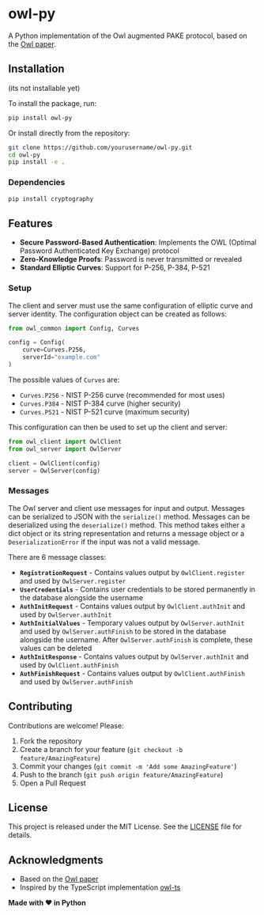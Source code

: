 # owl-py

A Python implementation of the Owl augmented PAKE protocol, based on the [Owl paper](https://eprint.iacr.org/2023/768.pdf).

##  Installation
(its not installable yet)

To install the package, run: 

```bash
pip install owl-py
```

Or install directly from the repository:

```bash
git clone https://github.com/yourusername/owl-py.git
cd owl-py
pip install -e .
```

### Dependencies

```bash
pip install cryptography
```

##  Features

- **Secure Password-Based Authentication**: Implements the OWL (Optimal Password Authenticated Key Exchange) protocol
- **Zero-Knowledge Proofs**: Password is never transmitted or revealed
- **Standard Elliptic Curves**: Support for P-256, P-384, P-521


### Setup

The client and server must use the same configuration of elliptic curve and server identity. The configuration object can be created as follows:

```python
from owl_common import Config, Curves

config = Config(
    curve=Curves.P256,
    serverId="example.com"
)
```

The possible values of `Curves` are:
- `Curves.P256` - NIST P-256 curve (recommended for most uses)
- `Curves.P384` - NIST P-384 curve (higher security)
- `Curves.P521` - NIST P-521 curve (maximum security)

This configuration can then be used to set up the client and server:

```python
from owl_client import OwlClient
from owl_server import OwlServer

client = OwlClient(config)
server = OwlServer(config)
```

### Messages

The Owl server and client use messages for input and output. Messages can be serialized to JSON with the `serialize()` method. Messages can be deserialized using the `deserialize()` method. This method takes either a dict object or its string representation and returns a message object or a `DeserializationError` if the input was not a valid message.

There are 6 message classes:

- **`RegistrationRequest`** - Contains values output by `OwlClient.register` and used by `OwlServer.register`
- **`UserCredentials`** - Contains user credentials to be stored permanently in the database alongside the username
- **`AuthInitRequest`** - Contains values output by `OwlClient.authInit` and used by `OwlServer.authInit`
- **`AuthInitialValues`** - Temporary values output by `OwlServer.authInit` and used by `OwlServer.authFinish` to be stored in the database alongside the username. After `OwlServer.authFinish` is complete, these values can be deleted
- **`AuthInitResponse`** - Contains values output by `OwlServer.authInit` and used by `OwlClient.authFinish`
- **`AuthFinishRequest`** - Contains values output by `OwlClient.authFinish` and used by `OwlServer.authFinish`


##  Contributing

Contributions are welcome! Please:

1. Fork the repository
2. Create a branch for your feature (`git checkout -b feature/AmazingFeature`)
3. Commit your changes (`git commit -m 'Add some AmazingFeature'`)
4. Push to the branch (`git push origin feature/AmazingFeature`)
5. Open a Pull Request


## License

This project is released under the MIT License. See the [LICENSE](LICENSE) file for details.

##  Acknowledgments

- Based on the [Owl paper](https://eprint.iacr.org/2023/768.pdf)
- Inspired by the TypeScript implementation [owl-ts](https://github.com/henry50/owl-ts)


**Made with ❤️ in Python**